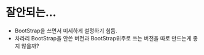 # 잘안되는...

- BootStrap을 쓰면서 미세하게 설정하기 힘듬.
- 차라리 BootStrap을 안쓴 버전과 BootStrap위주로 쓰는 버전을 따로 만드는게 좋지 않을까?
